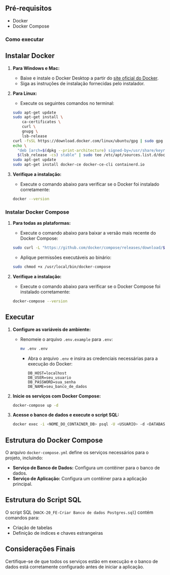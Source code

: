 ## Pré-requisitos

- Docker
- Docker Compose

### Como executar

## Instalar Docker

1. **Para Windows e Mac:**

    - Baixe e instale o Docker Desktop a partir do [site oficial do Docker](https://www.docker.com/products/docker-desktop).
    - Siga as instruções de instalação fornecidas pelo instalador.

2. **Para Linux:**

    - Execute os seguintes comandos no terminal:

    ```sh
    sudo apt-get update
    sudo apt-get install \
        ca-certificates \
        curl \
        gnupg \
        lsb-release
    curl -fsSL https://download.docker.com/linux/ubuntu/gpg | sudo gpg --dearmor -o /usr/share/keyrings/docker-archive-keyring.gpg
    echo \
      "deb [arch=$(dpkg --print-architecture) signed-by=/usr/share/keyrings/docker-archive-keyring.gpg] https://download.docker.com/linux/ubuntu \
      $(lsb_release -cs) stable" | sudo tee /etc/apt/sources.list.d/docker.list > /dev/null
    sudo apt-get update
    sudo apt-get install docker-ce docker-ce-cli containerd.io
    ```

3. **Verifique a instalação:**

    - Execute o comando abaixo para verificar se o Docker foi instalado corretamente:

    ```sh
    docker --version
    ```

### Instalar Docker Compose

1. **Para todas as plataformas:**

    - Execute o comando abaixo para baixar a versão mais recente do Docker Compose:

    ```sh
    sudo curl -L "https://github.com/docker/compose/releases/download/$(curl -s https://api.github.com/repos/docker/compose/releases/latest | grep -Po '"tag_name": "\K.*?(?=")')/docker-compose-$(uname -s)-$(uname -m)" -o /usr/local/bin/docker-compose
    ```

    - Aplique permissões executáveis ao binário:

    ```sh
    sudo chmod +x /usr/local/bin/docker-compose
    ```

2. **Verifique a instalação:**

    - Execute o comando abaixo para verificar se o Docker Compose foi instalado corretamente:

    ```sh
    docker-compose --version
    ```

## Executar

1. **Configure as variáveis de ambiente:**

     - Renomeie o arquivo `.env.example` para `.env`:

        ```sh
        mv .env .env
        ```

        - Abra o arquivo `.env` e insira as credenciais necessárias para a execução do Docker:

            ```env
            DB_HOST=localhost
            DB_USER=seu_usuario
            DB_PASSWORD=sua_senha
            DB_NAME=seu_banco_de_dados
            ```

2. **Inicie os serviços com Docker Compose:**

    ```sh
    docker-compose up -d
    ```

3. **Acesse o banco de dados e execute o script SQL:**

    ```sh
    docker exec -i <NOME_DO_CONTAINER_DB> psql -U <USUARIO> -d <DATABASE> -f /caminho/para/seu/script.sql
    ```

## Estrutura do Docker Compose

O arquivo `docker-compose.yml` define os serviços necessários para o projeto, incluindo:

- **Serviço de Banco de Dados:** Configura um contêiner para o banco de dados.
- **Serviço de Aplicação:** Configura um contêiner para a aplicação principal.

## Estrutura do Script SQL

O script SQL (`HACK-20_FE-Criar Banco de dados Postgres.sql`) contém comandos para:

- Criação de tabelas
- Definição de índices e chaves estrangeiras

## Considerações Finais

Certifique-se de que todos os serviços estão em execução e o banco de dados está corretamente configurado antes de iniciar a aplicação.
